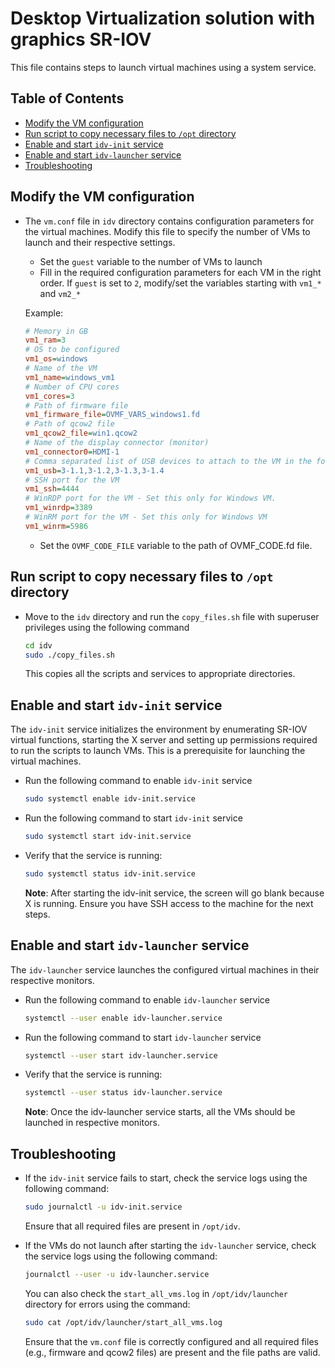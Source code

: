 # Desktop Virtualization solution with graphics SR-IOV

This file contains steps to launch virtual machines using a system service.

## Table of Contents
- [Modify the VM configuration](#modify-the-vm-configuration)
- [Run script to copy necessary files to `/opt` directory](#run-script-to-copy-necessary-files-to-opt-directory)
- [Enable and start `idv-init` service](#enable-and-start-idv-init-service)
- [Enable and start `idv-launcher` service](#enable-and-start-idv-launcher-service)
- [Troubleshooting](#troubleshooting)

## Modify the VM configuration

- The `vm.conf` file in `idv` directory contains configuration parameters for the virtual machines. Modify this file to specify the number of VMs to launch and their respective settings. 

  - Set the `guest` variable to the number of VMs to launch
  - Fill in the required configuration parameters for each VM in the right order. If `guest` is set to `2`, modify/set the variables starting with `vm1_*` and `vm2_*`

  Example:

  ```ini
  # Memory in GB
  vm1_ram=3
  # OS to be configured
  vm1_os=windows
  # Name of the VM
  vm1_name=windows_vm1
  # Number of CPU cores
  vm1_cores=3
  # Path of firmware file
  vm1_firmware_file=OVMF_VARS_windows1.fd
  # Path of qcow2 file
  vm1_qcow2_file=win1.qcow2
  # Name of the display connector (monitor)
  vm1_connector0=HDMI-1
  # Comma separated list of USB devices to attach to the VM in the format: <hostbus>-<hostport>, where hostport is the end port to which the device is attached
  vm1_usb=3-1.1,3-1.2,3-1.3,3-1.4
  # SSH port for the VM
  vm1_ssh=4444
  # WinRDP port for the VM - Set this only for Windows VM.
  vm1_winrdp=3389
  # WinRM port for the VM - Set this only for Windows VM
  vm1_winrm=5986
  ```

  - Set the `OVMF_CODE_FILE` variable to the path of OVMF_CODE.fd file.

## Run script to copy necessary files to `/opt` directory

- Move to the `idv` directory and run the `copy_files.sh` file with superuser privileges using the following command

  ```bash
  cd idv
  sudo ./copy_files.sh
  ```
  This copies all the scripts and services to appropriate directories.

## Enable and start `idv-init` service

  The `idv-init` service initializes the environment by enumerating SR-IOV virtual functions, starting the X server and setting up permissions required to run the scripts to launch VMs. This is a prerequisite for launching the virtual machines.

- Run the following command to enable `idv-init` service
  
  ```bash
  sudo systemctl enable idv-init.service
  ```

- Run the following command to start `idv-init` service
  
  ```bash
  sudo systemctl start idv-init.service
  ```

- Verify that the service is running:

    ```bash
    sudo systemctl status idv-init.service
    ```
   **Note**: After starting the idv-init service, the screen will go blank because X is running. Ensure you have SSH access to the machine for the next steps.

## Enable and start `idv-launcher` service

  The `idv-launcher` service launches the configured virtual machines in their respective monitors.

- Run the following command to enable `idv-launcher` service
  
  ```bash
  systemctl --user enable idv-launcher.service
  ```

- Run the following command to start `idv-launcher` service
  
  ```bash
  systemctl --user start idv-launcher.service
  ```

- Verify that the service is running:

  ```bash
  systemctl --user status idv-launcher.service
  ```
   **Note**: Once the idv-launcher service starts, all the VMs should be launched in respective monitors.

## Troubleshooting

- If the `idv-init` service fails to start, check the service logs using the following command:
  
  ```bash
  sudo journalctl -u idv-init.service
  ```
  Ensure that all required files are present in `/opt/idv`.


- If the VMs do not launch after starting the `idv-launcher` service, check the service logs using the following command:

  ```bash
  journalctl --user -u idv-launcher.service
  ```

  You can also check the `start_all_vms.log` in `/opt/idv/launcher` directory for errors using the command:

  ```bash
  sudo cat /opt/idv/launcher/start_all_vms.log
  ```  
  Ensure that the `vm.conf` file is correctly configured and all required files (e.g., firmware and qcow2 files) are present and the file paths are valid.
